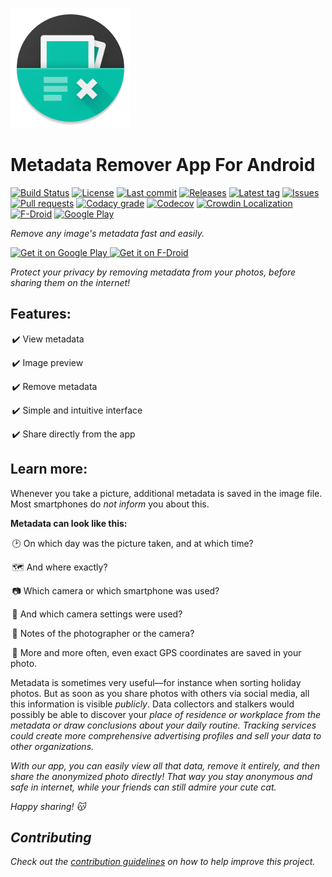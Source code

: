 [![Icon](art/icons/ic_launcher/circle/xxxhdpi/ic_launcher.png)](art/icons/ic_launcher/ic_launcher_play_store.png)

# Metadata Remover App For Android
[![Build Status](https://img.shields.io/travis/Crazy-Marvin/MetadataRemover/master.svg?style=flat)](https://travis-ci.org/Crazy-Marvin/MetadataRemover)
[![License](https://img.shields.io/github/license/Crazy-Marvin/MetadataRemover.svg?style=flat)](LICENSE.txt)
[![Last commit](https://img.shields.io/github/last-commit/Crazy-Marvin/MetadataRemover.svg?style=flat)](https://github.com/Crazy-Marvin/MetadataRemover/commits)
[![Releases](https://img.shields.io/github/downloads/Crazy-Marvin/MetadataRemover/total.svg?style=flat)](https://github.com/Crazy-Marvin/MetadataRemover/releases)
[![Latest tag](https://img.shields.io/github/tag/Crazy-Marvin/MetadataRemover.svg?style=flat)](https://github.com/Crazy-Marvin/MetadataRemover/tags)
[![Issues](https://img.shields.io/github/issues/Crazy-Marvin/MetadataRemover.svg?style=flat)](https://github.com/Crazy-Marvin/MetadataRemover/issues)
[![Pull requests](https://img.shields.io/github/issues-pr/Crazy-Marvin/MetadataRemover.svg?style=flat)](https://github.com/Crazy-Marvin/MetadataRemover/pulls)
[![Codacy grade](https://img.shields.io/codacy/grade/eed69c67a07f4a14bf0ee0fd6b2ead40/master.svg?style=flat)](https://www.codacy.com/app/CrazyMarvin/MetadataRemover)
[![Codecov](https://img.shields.io/codecov/c/github/Crazy-Marvin/MetadataRemover/master.svg?style=flat)](https://codecov.io/gh/Crazy-Marvin/MetadataRemover)
[![Crowdin Localization](https://d322cqt584bo4o.cloudfront.net/metadata-remover/localized.svg?style=flat)](https://crowdin.com/project/metadata-remover)
[![F-Droid](https://img.shields.io/f-droid/v/xxxxxxxx.svg?style=flat)](https://f-droid.org/de/packages/xxxxxxxx/)
[![Google Play](https://badgen.net/badge/icon/googleplay?icon=googleplay&label)](https://play.google.com/store/apps/details?id=rocks.poopjournal.metadataremover)

_Remove any image's metadata fast and easily._

<a href="https://play.google.com/store/apps/details?id=rocks.poopjournal.metadataremover">
    <img alt="Get it on Google Play"
        height="80"
        src="https://user-images.githubusercontent.com/15004217/36810046-fa306856-1cc9-11e8-808e-6eb8a81783c7.png" />
        </a>  
<a href="https://f-droid.org/packages/rocks.poopjournal.metadataremover/">
    <img alt="Get it on F-Droid"
        height="80"
        src="https://user-images.githubusercontent.com/15004217/36919296-19b8524e-1e5d-11e8-8962-48463b1cec8a.png" />
        </a>


<i>Protect your privacy by removing metadata from your photos, before sharing them on the internet!</i>

<h2><b>Features:</b></h2>

 ✔️ View metadata
 
 ✔️ Image preview
 
 ✔️ Remove metadata
 
 ✔️ Simple and intuitive interface
 
 ✔️ Share directly from the app
 

<h2><b>Learn more:</b></h2>

Whenever you take a picture, additional metadata is saved in the image file.
Most smartphones do <i>not inform</i> you about this.

<b>Metadata can look like this:</b>

 🕑 On which day was the picture taken, and at which time?
 
 🗺️ And where exactly?
 
 📷 Which camera or which smartphone was used?
 
 🔧 And which camera settings were used?
 
 📝 Notes of the photographer or the camera?
 
 📌 More and more often, even exact GPS coordinates are saved in your photo.
 

Metadata is sometimes very useful—for instance when sorting holiday photos.
But as soon as you share photos with others via social media, all this information is visible <i>publicly</i>.
Data collectors and stalkers would possibly be able to discover your <i>place of residence or workplace<i> from the metadata or draw conclusions about your <i>daily routine</i>.
Tracking services could create more comprehensive advertising profiles and sell your data to other organizations.

With our app, you can easily view all that data, <i>remove it entirely</i>, and then share the anonymized photo directly!
That way you stay <i>anonymous</i> and <i>safe</i> in internet, while your friends can still admire your cute cat.

<i>Happy sharing! 😽</i>


## Contributing

Check out the [contribution guidelines](CONTRIBUTING.md) on how to help improve this project.
